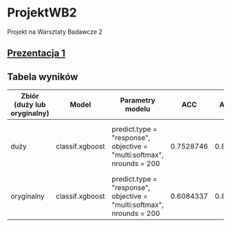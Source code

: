 # ProjektWB2
Projekt na Warsztaty Badawcze 2

## [Prezentacja 1](https://github.com/airi314/ProjektWB2/blob/master/prezentacja1/prezentacja.md)

## Tabela wyników

| Zbiór (duży lub oryginalny) | Model | Parametry modelu | ACC | AUC | Folder/plik | Autor | Krótki opis preprocessingu |
| --- | --- | --- | --- | --- | --- | --- | --- |
| duży | classif.xgboost | predict.type = "response", objective = "multi:softmax", nrounds = 200 | 0.7528746 | 0.8755 | Eucalyptus/ Eucalyptus.R | Gosia | bez NA w Utitlity, lokalizacji, wartości bez sensu, sprzed 1984 r. |
| oryginalny | classif.xgboost | predict.type = "response", objective = "multi:softmax", nrounds = 200 | 0.6084337 | 0.8533 |  to-do | Gosia | bez NA w Utitlity i pustych obserwacji, z lokalizacją |
